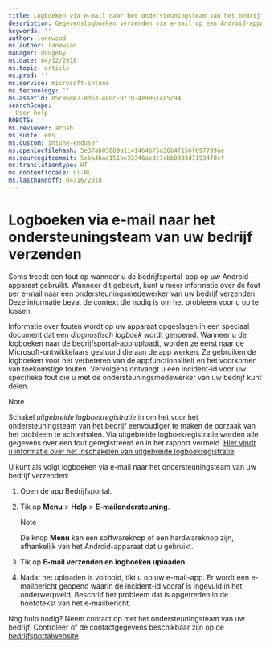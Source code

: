 ```yaml
---
title: Logboeken via e-mail naar het ondersteuningsteam van het bedrijf verzenden | Microsoft Docs
description: Gegevenslogboeken verzenden via e-mail op een Android-apparaat
keywords: ''
author: lenewsad
ms.author: lanewsad
manager: dougeby
ms.date: 04/12/2018
ms.topic: article
ms.prod: ''
ms.service: microsoft-intune
ms.technology: ''
ms.assetid: 85c868e7-8d63-480c-9770-4e99614a5c94
searchScope:
- User help
ROBOTS: ''
ms.reviewer: arnab
ms.suite: ems
ms.custom: intune-enduser
ms.openlocfilehash: 5e37ab05889a1141464b75a36b4f156f897799ae
ms.sourcegitcommit: 5eba4bad151be32346aedc7cbb0333d71934f8cf
ms.translationtype: HT
ms.contentlocale: nl-NL
ms.lasthandoff: 04/16/2018
---
```

# <a name="email-logs-to-your-company-support"></a>Logboeken via e-mail naar het ondersteuningsteam van uw bedrijf verzenden

Soms treedt een fout op wanneer u de bedrijfsportal-app op uw Android-apparaat gebruikt. Wanneer dit gebeurt, kunt u meer informatie over de fout per e-mail naar een ondersteuningsmedewerker van uw bedrijf verzenden. Deze informatie bevat de context die nodig is om het probleem voor u op te lossen.  

Informatie over fouten wordt op uw apparaat opgeslagen in een speciaal document dat een _diagnostisch logboek_ wordt genoemd. Wanneer u de logboeken naar de bedrijfsportal-app uploadt, worden ze eerst naar de Microsoft-ontwikkelaars gestuurd die aan de app werken. Ze gebruiken de logboeken voor het verbeteren van de appfunctionaliteit en het voorkomen van toekomstige fouten. Vervolgens ontvangt u een incident-id voor uw specifieke fout die u met de ondersteuningsmedewerker van uw bedrijf kunt delen.  

> [!Note]
> Schakel _uitgebreide logboekregistratie_ in om het voor het ondersteuningsteam van het bedrijf eenvoudiger te maken de oorzaak van het probleem te achterhalen. Via uitgebreide logboekregistratie worden alle gegevens over een fout geregistreerd en in het rapport vermeld. [Hier vindt u informatie over het inschakelen van uitgebreide logboekregistratie](use-verbose-logging-to-help-your-it-administrator-fix-device-issues-android.md).  

U kunt als volgt logboeken via e-mail naar het ondersteuningsteam van uw bedrijf verzenden:

1.  Open de app Bedrijfsportal.

2.  Tik op **Menu** > **Help** > **E-mailondersteuning**.

    > [!NOTE]
    > De knop **Menu** kan een softwareknop of een hardwareknop zijn, afhankelijk van het Android-apparaat dat u gebruikt.

3.  Tik op **E-mail verzenden en logboeken uploaden**.
4.  Nadat het uploaden is voltooid, tikt u op uw e-mail-app. Er wordt een e-mailbericht geopend waarin de incident-id vooraf is ingevuld in het onderwerpveld. Beschrijf het probleem dat is opgetreden in de hoofdtekst van het e-mailbericht.  

Nog hulp nodig? Neem contact op met het ondersteuningsteam van uw bedrijf. Controleer of de contactgegevens beschikbaar zijn op de [bedrijfsportalwebsite](https://portal.manage.microsoft.com#HelpDeskDialog).
